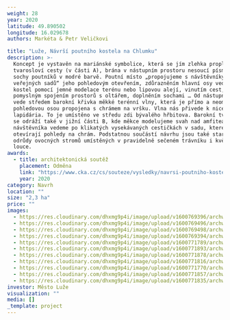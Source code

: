 ```yaml
---
weight: 28
year: 2020
latitude: 49.890502
longitude: 16.029678
authors: Markéta & Petr Veličkovi

title: "Luže, Návrší poutního kostela na Chlumku"
description: >-
  Koncept je vystavěn na mariánské symbolice, která se jím zlehka proplétá – M v
  tvarosloví cesty (v části A), brána v nástupním prostoru nesoucí písmena MA,
  sochy poutníků v modré barvě. Poutní místo „propojujeme s návštěvníky
  veřejných sadů“ jeho pohledovým otevřením, zdůrazněním hlavní osy vedoucí na
  kostel pomocí jemné modelace terénu nebo lipovou alejí, vinutím cest,
  pomyslným spojením prostorů s oltářem, doplněním sochami … Od nástupního místa
  vede středem barokní křivka měkké terénní vlny, která je přímo a neomylně
  pohledovou osou propojena s chrámem na vršku. Vlna nás přivede k nice
  lapidária. To je umístěno ve středu zdi bývalého hřbitova. Barokní tvarosloví
  se odráží také v jižní části B, kde měkce modelujeme svah nad amfiteátrem a
  návštěvníka vedeme po klikatých vysekávaných cestičkách v sadu, které mu
  otevírají pohledy na chrám. Podstatnou součástí návrhu jsou také staré krajové
  odrůdy ovocných stromů umístěných v pravidelně sečeném trávníku i květnaté
  louce.
awards:
  - title: architektonická soutěž
    placement: Odměna
    link: "https://www.cka.cz/cs/souteze/vysledky/navrsi-poutniho-kostela-na-chlumku"
    year: 2020
category: Navrh
location: ""
size: "2,3 ha"
price: ""
images:
  - https://res.cloudinary.com/dhxmg9p4i/image/upload/v1600769396/archweb/2b_yyirx9.jpg
  - https://res.cloudinary.com/dhxmg9p4i/image/upload/v1600769496/archweb/2Epta%C4%8D%C3%AD_mndvlf.jpg
  - https://res.cloudinary.com/dhxmg9p4i/image/upload/v1600769498/archweb/2D_na50nb.jpg
  - https://res.cloudinary.com/dhxmg9p4i/image/upload/v1600769394/archweb/2c_p6ae4u.jpg
  - https://res.cloudinary.com/dhxmg9p4i/image/upload/v1600771789/archweb/situace_eqmgpu.jpg
  - https://res.cloudinary.com/dhxmg9p4i/image/upload/v1600771893/archweb/5_l9sjvn.jpg
  - https://res.cloudinary.com/dhxmg9p4i/image/upload/v1600771878/archweb/6_yjchac.jpg
  - https://res.cloudinary.com/dhxmg9p4i/image/upload/v1600771816/archweb/4_y8x1qb.jpg
  - https://res.cloudinary.com/dhxmg9p4i/image/upload/v1600771770/archweb/1_x1qznr.jpg
  - https://res.cloudinary.com/dhxmg9p4i/image/upload/v1600771857/archweb/3_ulnqfo.jpg
  - https://res.cloudinary.com/dhxmg9p4i/image/upload/v1600771835/archweb/2_g45kzp.jpg
investor: Město Luže
visualization: ""
media: []
_template: project
---
```

